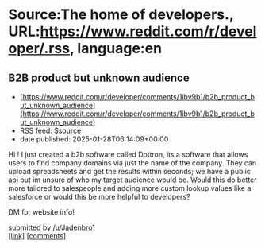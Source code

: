 # Source:The home of developers., URL:https://www.reddit.com/r/developer/.rss, language:en

## B2B product but unknown audience
 - [https://www.reddit.com/r/developer/comments/1ibv9b1/b2b_product_but_unknown_audience](https://www.reddit.com/r/developer/comments/1ibv9b1/b2b_product_but_unknown_audience)
 - RSS feed: $source
 - date published: 2025-01-28T06:14:09+00:00

<!-- SC_OFF --><div class="md"><p>Hi ! I just created a b2b software called Dottron, its a software that allows users to find company domains via just the name of the company. They can upload spreadsheets and get the results within seconds; we have a public api but im unsure of who my target audience would be. Would this do better more tailored to salespeople and adding more custom lookup values like a salesforce or would this be more helpful to developers?</p> <p>DM for website info!</p> </div><!-- SC_ON --> &#32; submitted by &#32; <a href="https://www.reddit.com/user/Jadenbro1"> /u/Jadenbro1 </a> <br/> <span><a href="https://www.reddit.com/r/developer/comments/1ibv9b1/b2b_product_but_unknown_audience/">[link]</a></span> &#32; <span><a href="https://www.reddit.com/r/developer/comments/1ibv9b1/b2b_product_but_unknown_audience/">[comments]</a></span>

